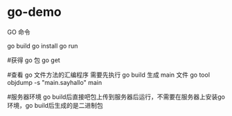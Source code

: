 # go-demo

GO 命令

go build
go install
go run

#获得 go 包
go get

#查看 go 文件方法的汇编程序 需要先执行 go build 生成 main 文件
go tool objdump -s "main.sayhallo" main

#服务器环境
go build后直接吧包上传到服务器后运行，不需要在服务器上安装go环境，go build后生成的是二进制包
